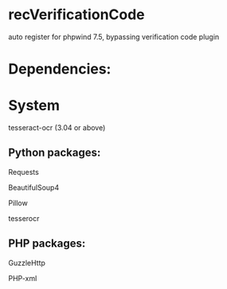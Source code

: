 # recVerificationCode
auto register for phpwind 7.5, bypassing verification code plugin

# Dependencies:
# System
tesseract-ocr (3.04 or above)

## Python packages:
Requests

BeautifulSoup4

Pillow

tesserocr

## PHP packages:
GuzzleHttp

PHP-xml
